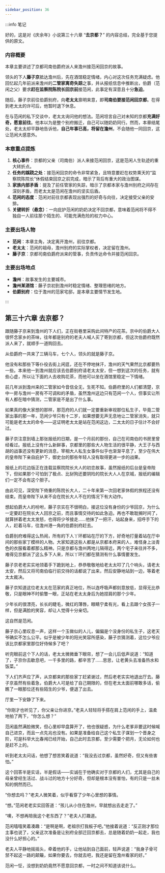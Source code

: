 ```yaml
---
sidebar_position: 36
---
```


:::info 笔记

好的，这是对《庆余年》小说第三十六章 “**去京都？**” 的内容总结，完全基于您提供的原文。

### 内容概要

本章主要讲述了京都司南伯爵府派人来澹州接范闲回京的故事。

领头的下人**藤子京**抵达澹州后，先在酒馆稳定情绪，内心对这次任务充满疑虑。他回忆起几年前派来澹州的**二管家离奇失踪**之事，并从报纸信息中推断出，伯爵（范闲之父）要求**赶在监察院陈院长回京前**接范闲，此事定有深意且十分**急迫**。

随后，藤子京前往伯爵别府，向**老太太**禀明来意，即**司南伯要接范闲回京都**。在得到老太太的许可后，他暂时退下休息。

在与范闲的私下交谈中，老太太询问他的想法。范闲坦言自己对未知的京都**充满好奇，愿意前往**。他本以为是整个别府搬迁，自己可以随奶奶同行。然而，本章结尾处，老太太却平静地告诉他，**自己年事已高，将留在澹州**，不会随他一同回京，这让范闲大感意外。

### 本章重点提炼

1.  **核心事件**：京都的父亲（司南伯）派人来接范闲回京，这是范闲人生轨迹的重大转折点。
2.  **任务的蹊跷之处**：接范闲回京的命令非常紧急，且特意要赶在权势熏天的“监察院陈院长”休假结束回京之前完成，暗示了背后有重大的政治图谋。
3.  **家族内部矛盾**：提及了前任管家的失踪，暗示了京都本家与澹州别府之间存在深刻矛盾，而老太太是范闲在澹州的坚实后盾。
4.  **范闲的态度**：范闲对前往京都表现出强烈的好奇与向往，决定接受父亲的安排。
5.  **关键转折（悬念）**：一向庇护范闲的奶奶决定不回京都，意味着范闲将不得不独自一人前往那个陌生的、可能充满危险的权力中心。

### 主要出场人物

*   **范闲**：本章主角，决定离开澹州，前往京都。
*   **老太太**：范闲的祖母，澹州别府的实际掌权者，决定留在澹州。
*   **藤子京**：京都司南伯爵府派来的管事，负责传达命令并接范闲回京。

### 主要出场地点

*   **澹州**：故事发生的主要城市。
*   **澹州某酒馆**：藤子京初到澹州时稳定情绪、整理思绪的地方。
*   **伯爵别府**：位于澹州的范家宅邸，是本章主要情节发生地。

:::

## 第三十六章 **去京都？**

跟随藤子京来到澹州的下人们，正在街巷里采购此间特产的花茶。京中的伯爵大人很怀念家乡的茶味，往年都是别府的老夫人喊人买了寄到京都，但这次伯爵府既然派人来了，就顺手一道购回去。

从伯爵府一共来了三辆马车，七个人，领头的就是藤子京。

他没有和那些下等仆役去街上闲逛，还在不停地抹汗，澹州的天气果然比京都要热一些。本来他一到澹州就应该去伯爵别府请老太太安，但一想到这次的任务，就有些心虚，所以让下面的人去收购花茶，而他可以坐在酒馆里稳定一下情绪。

前几年派到澹州来的二管家如今音信全无，生死不知。伯爵府里的人们都清楚，京中一房与澹州一房有不可调和的矛盾，虽然澹州这边只有范闲一个人，但事实让所有人都在暗中猜测，二管家是不是出了什么事。

如果真的像大家想的那样，那范府的人们就一定要重新审视那位私生子，毕竟二管家出事的那一年，范闲少爷只有十二岁，如果想要无声无息地让二管家消失，就只可能是老太太的命令——这证明老太太是站在范闲这边，二太太的日子估计不会好过。

藤子京注意到墙上那张报纸的日期，是一个月前的那份，自己在司南伯的书房里曾经看过。报纸上没有什么新鲜事，京都里的那些大人物生活的很平静，大王子与西胡的战事还没有更新的消息，宰相大人私生女事件似乎也渐渐平息了，至少在伟大的皇帝陛下亲自庇护下，御史台的那些年轻人没有取得更进一步的战果。

报纸上的花边版正在连载监察院院长大人的初恋故事，虽然报纸的后台是皇帝陛下，但如果那个可怕到了极点、比豺狗还要阴险的院长大人人在京城，报纸的编辑们一定不会有这个胆子。

由此可见，深受陛下倚重的陈院长大人，二十年来第一次回老家休假的旅程还没有结束。而皇帝陛下从来不会在院长大人不在的情况下有大动作。

想起伯爵大人的吩咐，藤子京实在不很明白，接这位没有身份的少爷回京，为什么一定要赶在院长大人回京之前，而且事情交待的如此急迫。再也不敢耽搁时间了，就算拼着老太太发怒，也得将少爷接走……他抹了一把汗，站起身来，招呼手下的人，赶着马车，往澹州港一角的伯爵别府赶去。

伯爵别府难得这么热闹，所有的下人丫环都站在厅的下方，好奇地打量着站在厅中间的那些家丁模样的人物。大家知道这些人都是从京都本府来的人，难怪身上淡青色的衣服看着都那么精神。只是京都与澹州两地儿隔得远，两个宅子来往并不多，难得见京都派了这么多下人来，所以丫环们都在猜测有什么事情要发生。

藤子京老老实实地领着手下跪到地上，恭恭敬敬地给老太太叩了几个响头，请老太太安，然后又将司南伯临行前交待的话都说了出来，然后安静地站到一边，等着老太太裁决。

藤子京知道这位老太太在范家的真正地位，所以连呼吸声都刻意放低，显得无比恭敬，只是眼神不时偷瞥一眼，正站在老太太身后为她捏肩的那个少年。

少年长的很漂亮，长长的睫毛，微红的薄唇，眼睛宁柔有光，看上去跟个女孩子一样，但是满脸的笑容，却让人觉得十分亲切。

这自然是范闲。

藤子京心里叹息一声，这样一个玉做似的人儿，偏偏是个没身份的私生子，这老天爷确实不怎么公平。似乎是被少年的阳光笑容所感染，藤子京猜测着，这位少爷应该比京都家里那位好侍候多了吧？

听完眼前这个下人的话，老太太微微垂下眼帘，想了一会儿后低声说道：“知道了，子京你去歇息吧，一千多里的路，都辛苦了……思思，让老黄头去准备热水和饭菜。”

下人们齐声应了声，从京都来的那些家丁赶紧谢过，然后老老实实地退出厅去。藤子京虽然有些着急，伯爵大人可是给了自己期限的，但在老太太面前哪敢多话，偷瞧了一眼那位还有些陌生的少爷，便退了出去。

厅里一下安静了下来。

“你刚才也听见了，你父亲让你进京。”老夫人轻轻将手搭在肩上范闲的手上，温柔地拍了两下，“你怎么想？”

范闲虽然满脸微笑，但心里却早盘算开了，他也很疑惑，为什么老爹非要这时候喊自己进京，而且一点先兆也没有。如果是准备给自己这个私生子谋划一个晋身之阶，可是科举大比春闱已经开始，自己此时去京都，至少需要个把月，无论如何也是赶不上的。

听到老太太问话，他想了想苦笑着说道：“我没去过京都，虽然好奇，但又有些害怕。”

这个回答半是实话，半是假话——实诚在于他确实对于京都的人们，尤其是自己的母亲曾经生活过、战斗过的地方十分好奇，但却是根本没有害怕，有的只是一丝未知的惘然而已。

“你想去吗？”老夫人微笑着，似乎看穿了少年心里想的事情。

“想。”范闲老老实实回答道：“孩儿从小住在澹州，早就想出去走走了。”

“噢，不想再陪我这个老东西了？”老夫人打趣道。

范闲嘻嘻笑着凑趣：“是啊是啊，老祖宗打我板子吧。”他接着说道：“反正刚才那位主事也说了，父亲这次准备是让别府全部迁回京都去，总是随着奶奶一起走，我也没什么好担心的。”

老夫人平静地摇摇头，牵着他的手，让他站到自己面前，轻声说道：“我身子骨可禁不起这一路的颠簸，如果你要去，你就去吧，我还是留在澹州看家的好。”

范闲一怔，没想到奶奶竟然不愿意回京都，一时之间不知道该说什么。

